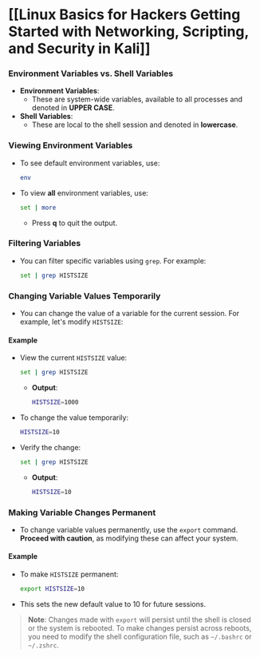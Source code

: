 # [[Linux Basics for Hackers Getting Started with Networking, Scripting, and Security in Kali]]

### Environment Variables vs. Shell Variables

- **Environment Variables**: 
  - These are system-wide variables, available to all processes and denoted in **UPPER CASE**.
- **Shell Variables**: 
  - These are local to the shell session and denoted in **lowercase**.

### Viewing Environment Variables

- To see default environment variables, use:
  ```bash
  env
  ```
- To view **all** environment variables, use:
  ```bash
  set | more
  ```
  - Press **q** to quit the output.

### Filtering Variables

- You can filter specific variables using `grep`. For example:
  ```bash
  set | grep HISTSIZE
  ```

### Changing Variable Values Temporarily

- You can change the value of a variable for the current session. For example, let's modify `HISTSIZE`:

#### Example
- View the current `HISTSIZE` value:
  ```bash
  set | grep HISTSIZE
  ```
  - **Output**:
    ```bash
    HISTSIZE=1000
    ```

- To change the value temporarily:
  ```bash
  HISTSIZE=10
  ```

- Verify the change:
  ```bash
  set | grep HISTSIZE
  ```
  - **Output**:
    ```bash
    HISTSIZE=10
    ```

### Making Variable Changes Permanent

- To change variable values permanently, use the `export` command. **Proceed with caution**, as modifying these can affect your system.

#### Example
- To make `HISTSIZE` permanent:
  ```bash
  export HISTSIZE=10
  ```
- This sets the new default value to 10 for future sessions.

> **Note**: Changes made with `export` will persist until the shell is closed or the system is rebooted. To make changes persist across reboots, you need to modify the shell configuration file, such as `~/.bashrc` or `~/.zshrc`.

